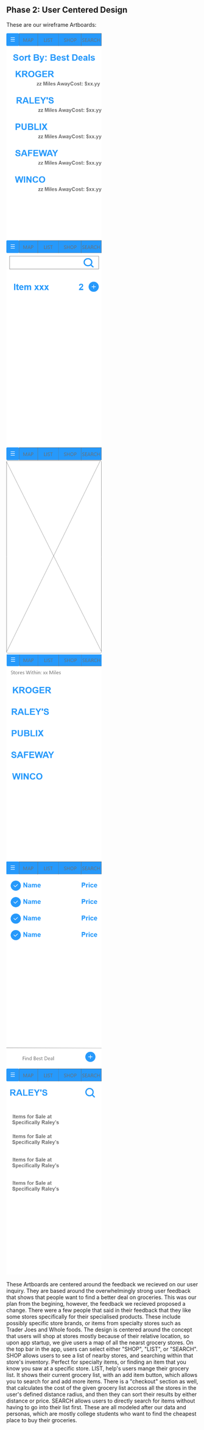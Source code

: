 ## Phase 2: User Centered Design

These are our wireframe Artboards:

<kbd>
  <a href='phase2/DealsList.png'><img src='phase2/DealsList.png' width="250" height="541"/></a>
</kbd>
<kbd>
  <img src="https://github.com/UsabilityEngineering/GroceryPals/blob/master/phase2/SEARCH.png" height="541" width="250"\>
</kbd>
<kbd>
  <img src="https://github.com/UsabilityEngineering/GroceryPals/blob/master/phase2/MAP%20PAGE.png" height="541" width="250"\>
</kbd>
<kbd>
  <img src="https://github.com/UsabilityEngineering/GroceryPals/blob/master/phase2/SHOPPER.png" height="541" width="250"\>
</kbd>
<kbd>
  <img src="https://github.com/UsabilityEngineering/GroceryPals/blob/master/phase2/SHOPPING%20LIST.png" height="541" width="250"\>
</kbd>
<kbd>
  <img src="https://github.com/UsabilityEngineering/GroceryPals/blob/master/phase2/SPECIFIC%20STORE.png" height="541" width="250"\>
</kbd>


These Artboards are centered around the feedback we recieved on our user inquiry. They are based around the overwhelmingly strong user feedback that shows that people want to find a better deal on groceries. This was our plan from the begining, however, the feedback we recieved proposed a change. There were a few people that said in their feedback that they like some stores specifically for their specialised products. These include possibly specific store brands, or items from specialty stores such as Trader Joes and Whole foods. The design is centered around the concept that users will shop at stores mostly because of their relative location, so upon app startup, we give users a map of all the nearst grocery stores. On the top bar in the app, users can select either "SHOP", "LIST", or "SEARCH". SHOP allows users to see a list of nearby stores, and searching within that store's inventory. Perfect for specialty items, or finding an item that you know you saw at a specific store. LIST, help's users mange their grocery list. It shows their current grocery list, with an add item button, which allows you to search for and add more items. There is a "checkout" section as well, that calculates the cost of the given grocery list accross all the stores in the user's defined distance radius, and then they can sort their results by either distance or price. SEARCH allows users to directly search for items without having to go into their list first. These are all modeled after our data and personas, which are mostly college students who want to find the cheapest place to buy their groceries.
